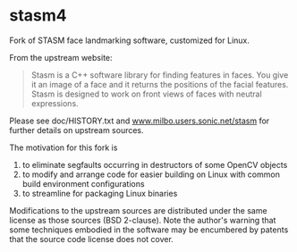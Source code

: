 stasm4
======

Fork of STASM face landmarking software, customized for Linux.

From the upstream website:
> Stasm is a C++ software library for finding features in faces. You give 
it an image of a face and it returns the positions of the facial features. 
Stasm is designed to work on front views of faces with neutral expressions.

Please see doc/HISTORY.txt and www.milbo.users.sonic.net/stasm for further 
details on upstream sources.

The motivation for this fork is 
 1. to eliminate segfaults occurring in destructors of some OpenCV objects
 2. to modify and arrange code for easier building on Linux with common
     build environment configurations
 3. to streamline for packaging Linux binaries

Modifications to the upstream sources are distributed under the same license
as those sources (BSD 2-clause). Note the author's warning that some
techniques embodied in the software may be encumbered by patents that the 
source code license does not cover.

